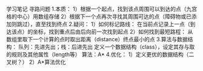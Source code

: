 <!--
 * @Author: ailiang
 * @Date: 2020-11-30 09:15:32
 * @LastEditors: ailiang
 * @LastEditTime: 2020-12-13 19:23:37
-->
学习笔记
寻路问题
1.本质：
  1）根据一个起点，找到该点周围可以到达的点（九宫格的中心）用数组存储
  2）根据下一个点再次寻找其周围可达的点（障碍物或已添加则跳过），直至找到终点
2.疑问：
  1）如何标记路线：
  在当前点记录上一点（到达该点）的坐标，找到重点后由后向前一次找到起点
  2）如何找到最短路程：
  从数组里取下一个计算的点时取出距离（distance）终点最小的点
3.算法与数据结构：
  队列：先进先出；栈：后进先出
  定义一个数据结构（class），设定其存与取的规则及其他属性（length等）
  算法：A*
4.优化：
  1）定义更优的数据结构（二叉树？）
  2）A*算法优化